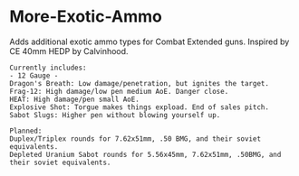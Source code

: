 # More-Exotic-Ammo
Adds additional exotic ammo types for Combat Extended guns. Inspired by CE 40mm HEDP by Calvinhood.
	
	Currently includes:
	- 12 Gauge -
	Dragon's Breath: Low damage/penetration, but ignites the target.
	Frag-12: High damage/low pen medium AoE. Danger close.
	HEAT: High damage/pen small AoE.
	Explosive Shot: Torgue makes things expload. End of sales pitch.
	Sabot Slugs: Higher pen without blowing yourself up.
	
	Planned:
	Duplex/Triplex rounds for 7.62x51mm, .50 BMG, and their soviet equivalents.
	Depleted Uranium Sabot rounds for 5.56x45mm, 7.62x51mm, .50BMG, and their soviet equivalents.
